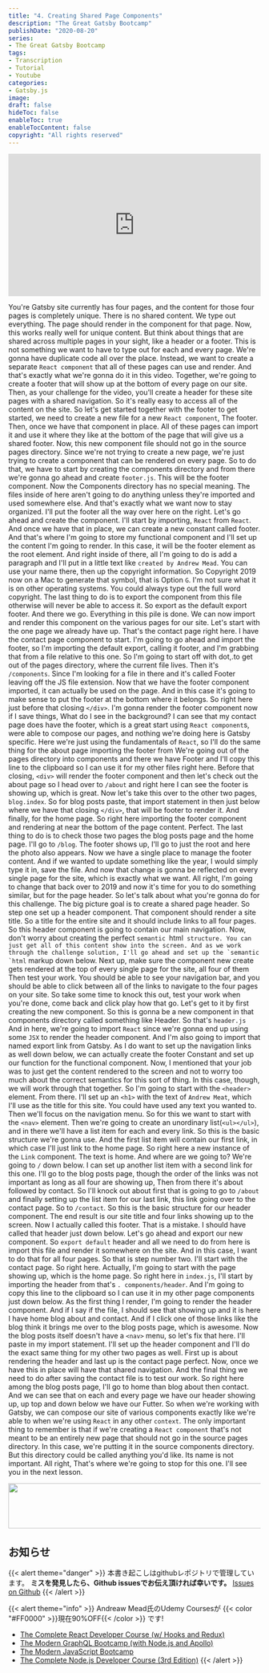 ```yaml
---
title: "4. Creating Shared Page Components"
description: "The Great Gatsby Bootcamp"
publishDate: "2020-08-20"
series:
- The Great Gatsby Bootcamp
tags: 
- Transcription
- Tutorial
- Youtube
categories: 
- Gatsby.js
image:
draft: false
hideToc: false
enableToc: true
enableTocContent: false
copyright: "All rights reserved"
---
```


<div style="position: relative; padding-bottom: 56.25%;">
  <iframe 
    style="position: absolute; top: 0; left: 0; width: 100%; height: 100%;"
    src="https://www.youtube.com/embed/8t0vNu2fCCM?start=2158"
    frameborder="0"
    allow="accelerometer; autoplay; encrypted-media; gyroscope; picture-in-picture" allowfullscreen
  >
  </iframe>
</div>


You're Gatsby site currently has four pages, and the content for those four pages is completely unique.
There is no shared content.
We type out everything.
The page should render in the component for that page.
Now, this works really well for unique content.
But think about things that are shared across multiple pages in your sight, like a header or a footer.
This is not something we want to have to type out for each and every page.
We're gonna have duplicate code all over the place.
Instead, we want to create a separate `React component` that all of these pages can use and render.
And that's exactly what we're gonna do it in this video.
Together, we're going to create a footer that will show up at the bottom of every page on our site.
Then, as your challenge for the video, you'll create a header for these site pages with a shared navigation.
So it's really easy to access all of the content on the site.
So let's get started together with the footer to get started, we need to create a new file for a new `React component`, The footer.
Then, once we have that component in place.
All of these pages can import it and use it where they like at the bottom of the page that will give us a shared footer.
Now, this new component file should not go in the source pages directory.
Since we're not trying to create a new page, we're just trying to create a component that can be rendered on every page.
So to do that, we have to start by creating the components directory and from there we're gonna go ahead and create `footer.js`.
This will be the footer component.
Now the Components directory has no special meaning.
The files inside of here aren't going to do anything unless they're imported and used somewhere else.
And that's exactly what we want now to stay organized.
I'll put the footer all the way over here on the right.
Let's go ahead and create the component.
I'll start by importing, `React` from `React`.
And once we have that in place, we can create a new constant called footer.
And that's where I'm going to store my functional component and I'll set up the content I'm going to render.
In this case, it will be the footer element as the root element.
And right inside of there, all I'm going to do is add a paragraph and I'll put in a little text like `created by Andrew Mead`.
You can use your name there, then up the copyright information.
So Copyright 2019 now on a Mac to generate that symbol, that is Option `G`.
I'm not sure what it is on other operating systems.
You could always type out the full word copyright.
The last thing to do is to export the component from this file otherwise will never be able to access it.
So export as the default export footer.
And there we go.
Everything in this pile is done.
We can now import and render this component on the various pages for our site.
Let's start with the one page we already have up.
That's the contact page right here.
I have the contact page component to start.
I'm going to go ahead and import the footer, so I'm importing the default export, calling it footer, and I'm grabbing that from a file relative to this one.
So I'm going to start off with dot,.to get out of the pages directory, where the current file lives.
Then it's `/components`.
Since I'm looking for a file in there and it's called Footer leaving off the JS file extension.
Now that we have the footer component imported, it can actually be used on the page.
And in this case it's going to make sense to put the footer at the bottom where it belongs.
So right here just before that closing `</div>`.
I'm gonna render the footer component now if I save things, What do I see in the background? I can see that my contact page does have the footer, which is a great start using `React component`s, were able to compose our pages, and nothing we're doing here is Gatsby specific.
Here we're just using the fundamentals of `React`, so I'll do the same thing for the about page importing the footer from We're going out of the pages directory into components and there we have Footer and I'll copy this line to the clipboard so I can use it for my other files right here.
Before that closing, `<div>` will render the footer component and then let's check out the about page so I head over to `/about` and right here I can see the footer is showing up, which is great.
Now let's take this over to the other two pages, `blog.index`.
So for blog posts paste, that import statement in then just below where we have that closing `</div>`, that will be footer to render it.
And finally, for the home page.
So right here importing the footer component and rendering at near the bottom of the page content.
Perfect.
The last thing to do is to check those two pages the blog posts page and the home page.
I'll go to `/blog`.
The footer shows up, I'll go to just the root and here the photo also appears.
Now we have a single place to manage the footer content.
And if we wanted to update something like the year, I would simply type it in, save the file.
And now that change is gonna be reflected on every single page for the site, which is exactly what we want.
All right, I'm going to change that back over to 2019 and now it's time for you to do something similar, but for the page header.
So let's talk about what you're gonna do for this challenge.
The big picture goal is to create a shared page header.
So step one set up a header component.
That component should render a site title.
So a title for the entire site and it should include links to all four pages.
So this header component is going to contain our main navigation.
Now, don't worry about creating the perfect `semantic `html`` structure.
You can just get all of this content show into the screen.
And as we work through the challenge solution, I'll go ahead and set up the `semantic `html`` markup down below.
Next up, make sure the component new create gets rendered at the top of every single page for the site, all four of them Then test your work.
You should be able to see your navigation bar, and you should be able to click between all of the links to navigate to the four pages on your site.
So take some time to knock this out, test your work when you're done, come back and click play how that go.
Let's get to it by first creating the new component.
So this is gonna be a new component in that components directory called something like Header.
So that's `header.js` And in here, we're going to import `React` since we're gonna end up using some `JSX` to render the header component.
And I'm also going to import that named export link from Gatsby.
As I do want to set up the navigation links as well down below, we can actually create the footer Constant and set up our function for the functional component.
Now, I mentioned that your job was to just get the content rendered to the screen and not to worry too much about the correct semantics for this sort of thing.
In this case, though, we will work through that together.
So I'm going to start with the `<header>` element.
From there.
I'll set up an `<h1>` with the text of `Andrew Meat`, which I'll use as the title for this site.
You could have used any text you wanted to.
Then we'll focus on the navigation menu.
So for this we want to start with the `<nav>` element.
Then we're going to create an unordinary list(`<ul></ul>`), and in there we'll have a list item for each and every link.
So this is the basic structure we're gonna use.
And the first list item will contain our first link, in which case I'll just link to the home page.
So right here a new instance of the `Link` component.
The text is home.
And where are we going to? We're going to `/` down below.
I can set up another list item with a second link for this one.
I'll go to the blog posts page, though the order of the links was not important as long as all four are showing up, Then from there it's about followed by contact.
So I'll knock out about first that is going to go to `/about` and finally setting up the list item for our last link, this link going over to the contact page.
So to `/contact`.
So this is the basic structure for our header component.
The end result is our site title and four links showing up to the screen.
Now I actually called this footer.
That is a mistake.
I should have called that header just down below.
Let's go ahead and export our new component.
So  `export default` header and all we need to do from here is import this file and render it somewhere on the site.
And in this case, I want to do that for all four pages.
So that is step number two.
I'll start with the contact page.
So right here.
Actually, I'm going to start with the page showing up, which is the home page.
So right here in `index.js`, I'll start by importing the header from that's `.
components/header`.
And I'm going to copy this line to the clipboard so I can use it in my other page components just down below.
As the first thing I render, I'm going to render the header component.
And if I say if the file, I should see that showing up and it is here I have home blog about and contact.
And if I click one of those links like the blog think it brings me over to the blog posts page, which is awesome.
Now the blog posts itself doesn't have a `<nav>` menu, so let's fix that here.
I'll paste in my import statement.
I'll set up the header component and I'll do the exact same thing for my other two pages as well.
First up is about rendering the header and last up is the contact page perfect.
Now, once we have this in place will have that shared navigation.
And the final thing we need to do after saving the contact file is to test our work.
So right here among the blog posts page, I'll go to home than blog about then contact.
And we can see that on each and every page we have our header showing up, up top and down below we have our Futter.
So when we're working with Gatsby, we can compose our site of various components exactly like we're able to when we're using `React` in any other `context`.
The only important thing to remember is that if we're creating a `React component` that's not meant to be an entirely new page that should not go in the source pages directory.
In this case, we're putting it in the source components directory.
But this directory could be called anything you'd like.
Its name is not important.
All right, That's where we're going to stop for this one.
I'll see you in the next lesson.

<a href="//af.moshimo.com/af/c/click?a_id=2155533&p_id=969&pc_id=1263&pl_id=13856&guid=ON" rel="nofollow"><img src="//image.moshimo.com/af-img/0304/000000013856.gif" width="728" height="90" style="border:none;"></a><img src="//i.moshimo.com/af/i/impression?a_id=2155533&p_id=969&pc_id=1263&pl_id=13856" width="1" height="1" style="border:none;">
## お知らせ

{{< alert theme="danger" >}} 
本書き起こしはgithubレポジトリで管理しています。
**ミスを発見したら、Github issuesでお伝え頂ければ幸いです。** 
[Issues on Github](https://github.com/newt0/gatsbybootcamp-transcription/issues)
{{< /alert >}}

{{< alert theme="info" >}}
Andreaw Mead氏のUdemy Coursesが {{< color "#FF0000" >}}現在90%OFF{{< /color >}} です!
- <a href="https://px.a8.net/svt/ejp?a8mat=3BK8OP+16V93U+3L4M+BW8O2&a8ejpredirect=https%3A%2F%2Fwww.udemy.com%2Fcourse%2Freact-2nd-edition%2F" target="_blank" rel="nofollow">The Complete React Developer Course (w/ Hooks and Redux)</a>
- <a href="https://px.a8.net/svt/ejp?a8mat=3BK8OP+16V93U+3L4M+BW8O2&a8ejpredirect=https%3A%2F%2Fwww.udemy.com%2Fcourse%2Fgraphql-bootcamp%2F" target="_blank" rel="nofollow">The Modern GraphQL Bootcamp (with Node.js and Apollo)</a>
- <a href="https://px.a8.net/svt/ejp?a8mat=3BK8OP+16V93U+3L4M+BW8O2&a8ejpredirect=https%3A%2F%2Fwww.udemy.com%2Fcourse%2Fmodern-javascript%2F" target="_blank" rel="nofollow">The Modern JavaScript Bootcamp</a>
- <a href="https://px.a8.net/svt/ejp?a8mat=3BK8OP+16V93U+3L4M+BW8O2&a8ejpredirect=https%3A%2F%2Fwww.udemy.com%2Fcourse%2Fthe-complete-nodejs-developer-course-2%2F" target="_blank" rel="nofollow">The Complete Node.js Developer Course (3rd Edition)</a>
{{< /alert >}}

